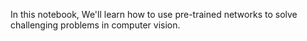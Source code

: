 In this notebook, We'll learn how to use pre-trained networks to solve challenging problems in computer vision. 
